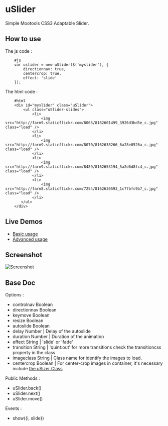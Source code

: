 uSlider
=======

Simple Mootools CSS3 Adaptable Slider.


How to use
----------

The js code :
        
        #js 
        var uslider = new uSlider($('myslider'), {
            directionnav: true,
            centercrop: true,
            effect: 'slide'
        });


The html code :

        #html
        <div id="myslider" class="uSlider">
            <ul class="uSlider-slides">
                <li>
                    <img src="http://farm9.staticflickr.com/8063/8162601499_3926d3bd5e_c.jpg" class="load" />
                </li>
                <li>
                    <img src="http://farm9.staticflickr.com/8070/8162638266_6a28e0526a_c.jpg" class="load" />
                </li>
                <li>
                    <img src="http://farm9.staticflickr.com/8489/8162653194_5a2d6d8fc4_c.jpg" class="load" />
                </li>
                <li>
                    <img src="http://farm8.staticflickr.com/7254/8162630593_1c77bfc9b7_c.jpg" class="load" />
                </li>
           </ul>
        </div>

Live Demos
-----------

* [Basic usage](http://goo.gl/QSbn4)
* [Advanced usage](http://goo.gl/wIinb)


Screenshot
-----------
![Screenshot](http://goo.gl/7zZdC)


Base Doc
-----------

Options :

  * controlnav          Boolean
  * directionnav        Boolean
  * keymove             Boolean
  * resize              Boolean
  * autoslide           Boolean 
  * delay               Number  | Delay of the autoslide
  * duration            Number  | Duration of the animation
  * effect              String  | 'slide' or 'fade'
  * transition          String  | 'quint:out' for more transitions check the transitioncss property in the class
  * imageclass          String  | Class name for identify the images to load.
  * centercrop          Boolean | For center-crop images in container, it's necessary include [the uSizer Class](https://github.com/joseluisq/usize)

Public Methods :
    
  * uSlider.back()
  * uSlider.next()
  * uSlider.move()
    
Events :

  * show({i, slide})
